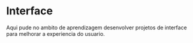 # Interface
 Aqui pude no ambito de aprendizagem desenvolver projetos de interface para melhorar a experiencia do usuario.

